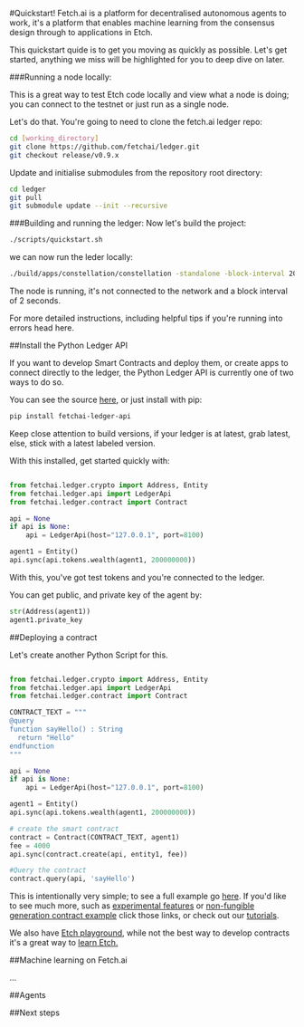 #Quickstart!
Fetch.ai is a platform for decentralised autonomous agents to work, it's a platform that enables machine learning from the consensus design through to applications in Etch. 

This quickstart quide is to get you moving as quickly as possible. Let's get started, anything we miss will be highlighted for you to deep dive on later.

###Running a node locally:

This is a great way to test Etch code locally and view what a node is doing; you can connect to the testnet or just run as a single node. 

Let's do that. You're going to need to clone the fetch.ai ledger repo:
``` bash
cd [working_directory]
git clone https://github.com/fetchai/ledger.git
git checkout release/v0.9.x
```

Update and initialise submodules from the repository root directory:

``` bash
cd ledger
git pull
git submodule update --init --recursive
```

###Building and running the ledger:
Now let's build the project: 

```bash
./scripts/quickstart.sh
```

we can now run the leder locally: 
```bash
./build/apps/constellation/constellation -standalone -block-interval 20000
```

The node is running, it's not connected to the network and a block interval of 2 seconds. 

For more detailed instructions, including helpful tips if you're running into errors head here. 


##Install the Python Ledger API

If you want to develop Smart Contracts and deploy them, or create apps to connect directly to the ledger, the Python Ledger API is currently one of two ways to do so. 

You can see the source <a href="https://github.com/fetchai/ledger-api-py">here</a>, or just install with pip:
```bash
pip install fetchai-ledger-api
```
Keep close attention to build versions, if your ledger is at latest, grab latest, else, stick with a latest labeled version.

With this installed, get started quickly with: 

```python

from fetchai.ledger.crypto import Address, Entity
from fetchai.ledger.api import LedgerApi
from fetchai.ledger.contract import Contract

api = None
if api is None:
    api = LedgerApi(host="127.0.0.1", port=8100)

agent1 = Entity()
api.sync(api.tokens.wealth(agent1, 200000000))
```

With this, you've got test tokens and you're connected to the ledger. 

You can get public, and private key of the agent by:

```python
str(Address(agent1))
agent1.private_key
```

##Deploying a contract

Let's create another Python Script for this.

```python

from fetchai.ledger.crypto import Address, Entity
from fetchai.ledger.api import LedgerApi
from fetchai.ledger.contract import Contract

CONTRACT_TEXT = """
@query
function sayHello() : String
  return "Hello"
endfunction
"""

api = None
if api is None:
    api = LedgerApi(host="127.0.0.1", port=8100)

agent1 = Entity()
api.sync(api.tokens.wealth(agent1, 200000000))

# create the smart contract
contract = Contract(CONTRACT_TEXT, agent1)
fee = 4000
api.sync(contract.create(api, entity1, fee))

#Query the contract
contract.query(api, 'sayHello')

```

This is intentionally very simple; to see a full example go <a href="https://github.com/fetchai/ledger-api-py/blob/master/examples/contracts.py">here</a>. If you'd like to see much more, such as <a href="http://etch-docs.fetch.ai/smart-contracts/executing-synergetic-code/">experimental features</a> or <a href="http://etch-docs.fetch.ai/tutorials/fet2/">non-fungible generation contract example</a> click those links, or check out our <a href="/tutorial/">tutorials</a>.

We also have <a href="https://build.fetch.ai/">Etch playground</a>, while not the best way to develop contracts it's a great way to <a href="https://build.fetch.ai/">learn Etch.</a>


##Machine learning on Fetch.ai

...


##Agents



##Next steps

